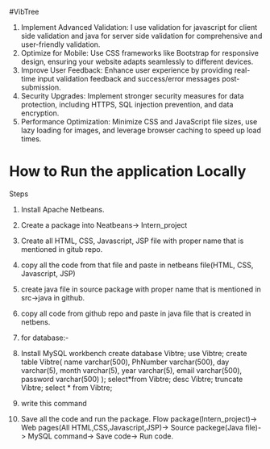 #VibTree
1. Implement Advanced Validation: I use validation for javascript for client side validation and java for server side validation for comprehensive and user-friendly validation.
2. Optimize for Mobile: Use CSS frameworks like Bootstrap for responsive design, ensuring your website adapts seamlessly to different devices.
3. Improve User Feedback: Enhance user experience by providing real-time input validation feedback and success/error messages post-submission.
4. Security Upgrades: Implement stronger security measures for data protection, including HTTPS, SQL injection prevention, and data encryption.
5. Performance Optimization: Minimize CSS and JavaScript file sizes, use lazy loading for images, and leverage browser caching to speed up load times.

# How to Run the application Locally
Steps
1. Install Apache Netbeans.
2. Create a package into Neatbeans-> Intern_project
3. Create all HTML, CSS, Javascript, JSP file with proper name that is mentioned in gitub repo.
4. copy all the code from that file and paste in netbeans file(HTML, CSS, Javascript, JSP)
5. create java file in source package with proper name that is mentioned in src->java in github.
6. copy all code from github repo and paste in java file that is created in netbens.
7. for database:-
1. Install MySQL workbench
create database Vibtre;
use Vibtre;
create table Vibtre(
name varchar(500),
PhNumber varchar(500),
day varchar(5),
month varchar(5),
year varchar(5),
email varchar(500),
password varchar(500)
);
select*from Vibtre;
desc Vibtre;
truncate Vibtre;
select * from Vibtre;

2. write this command

8. Save all the code and run the package.
Flow
package(Intern_project)-> Web pages(All HTML,CSS,Javascript,JSP)-> Source packege(Java file)-> MySQL command-> Save code-> Run code.


